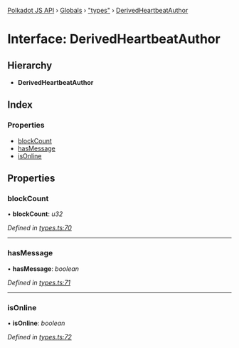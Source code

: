 [Polkadot JS API](../README.md) › [Globals](../globals.md) › ["types"](../modules/_types_.md) › [DerivedHeartbeatAuthor](_types_.derivedheartbeatauthor.md)

# Interface: DerivedHeartbeatAuthor

## Hierarchy

* **DerivedHeartbeatAuthor**

## Index

### Properties

* [blockCount](_types_.derivedheartbeatauthor.md#blockcount)
* [hasMessage](_types_.derivedheartbeatauthor.md#hasmessage)
* [isOnline](_types_.derivedheartbeatauthor.md#isonline)

## Properties

###  blockCount

• **blockCount**: *u32*

*Defined in [types.ts:70](https://github.com/polkadot-js/api/blob/7f39c573ce/packages/api-derive/src/types.ts#L70)*

___

###  hasMessage

• **hasMessage**: *boolean*

*Defined in [types.ts:71](https://github.com/polkadot-js/api/blob/7f39c573ce/packages/api-derive/src/types.ts#L71)*

___

###  isOnline

• **isOnline**: *boolean*

*Defined in [types.ts:72](https://github.com/polkadot-js/api/blob/7f39c573ce/packages/api-derive/src/types.ts#L72)*

